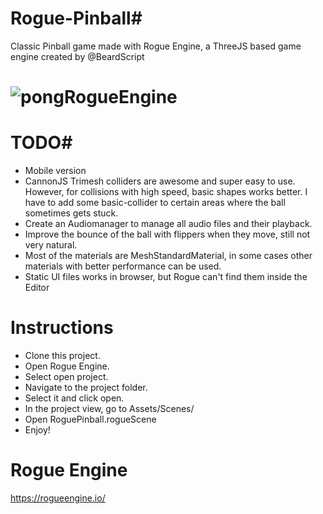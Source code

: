 # Rogue-Pinball#
Classic Pinball game made with Rogue Engine, a ThreeJS based game engine created by @BeardScript

# <img alt="pongRogueEngine" src="https://i.imgur.com/sCqaCxW.mp4">

# TODO#

 - Mobile version
 - CannonJS Trimesh colliders are awesome and super easy to use. However, for collisions with high speed, basic shapes works better. I have to add some basic-collider to certain areas where the ball sometimes gets stuck.
 - Create an Audiomanager to manage all audio files and their playback.
 - Improve the bounce of the ball with flippers when they move, still not very natural.
 - Most of the materials are MeshStandardMaterial, in some cases other materials with better performance can be used.
 - Static UI files works in browser, but Rogue can't find them inside the Editor

# Instructions
* Clone this project.
* Open Rogue Engine.
* Select open project.
* Navigate to the project folder.
* Select it and click open.
* In the project view, go to Assets/Scenes/
* Open RoguePinball.rogueScene
* Enjoy!

# Rogue Engine
https://rogueengine.io/


